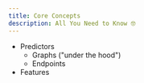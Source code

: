 ```yaml
---
title: Core Concepts
description: All You Need to Know 🤓
---
```


- Predictors
    - Graphs ("under the hood")
    - Endpoints
- Features